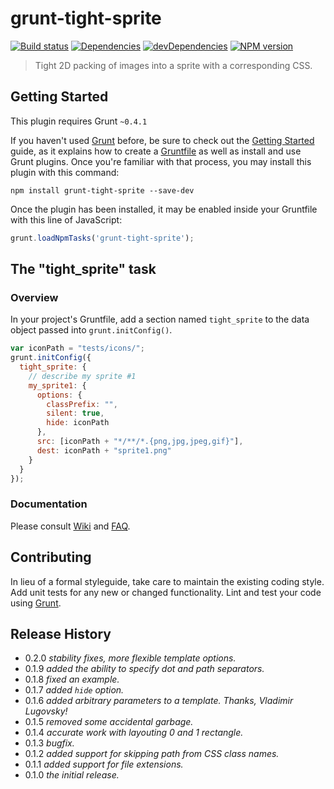 # grunt-tight-sprite

[![Build status][travis-image]][travis-url]
[![Dependencies][deps-image]][deps-url]
[![devDependencies][dev-deps-image]][dev-deps-url]
[![NPM version][npm-image]][npm-url]


> Tight 2D packing of images into a sprite with a corresponding CSS.

## Getting Started

This plugin requires Grunt `~0.4.1`

If you haven't used [Grunt](http://gruntjs.com/) before, be sure to check out the [Getting Started](http://gruntjs.com/getting-started) guide, as it explains how to create a [Gruntfile](http://gruntjs.com/sample-gruntfile) as well as install and use Grunt plugins. Once you're familiar with that process, you may install this plugin with this command:

```shell
npm install grunt-tight-sprite --save-dev
```

Once the plugin has been installed, it may be enabled inside your Gruntfile with this line of JavaScript:

```js
grunt.loadNpmTasks('grunt-tight-sprite');
```

## The "tight_sprite" task

### Overview

In your project's Gruntfile, add a section named `tight_sprite` to the data object passed into `grunt.initConfig()`.

```js
var iconPath = "tests/icons/";
grunt.initConfig({
  tight_sprite: {
    // describe my sprite #1
    my_sprite1: {
      options: {
        classPrefix: "",
        silent: true,
        hide: iconPath
      },
      src: [iconPath + "*/**/*.{png,jpg,jpeg,gif}"],
      dest: iconPath + "sprite1.png"
    }
  }
});
```

### Documentation

Please consult [Wiki](https://github.com/uhop/grunt-tight-sprite/wiki) and
[FAQ](https://github.com/uhop/grunt-tight-sprite/wiki/FAQ).

## Contributing
In lieu of a formal styleguide, take care to maintain the existing coding style. Add unit tests for any new or changed functionality. Lint and test your code using [Grunt](http://gruntjs.com/).

## Release History

- 0.2.0 *stability fixes, more flexible template options.*
- 0.1.9 *added the ability to specify dot and path separators.*
- 0.1.8 *fixed an example.*
- 0.1.7 *added `hide` option.*
- 0.1.6 *added arbitrary parameters to a template. Thanks, Vladimir Lugovsky!*
- 0.1.5 *removed some accidental garbage.*
- 0.1.4 *accurate work with layouting 0 and 1 rectangle.*
- 0.1.3 *bugfix.*
- 0.1.2 *added support for skipping path from CSS class names.*
- 0.1.1 *added support for file extensions.*
- 0.1.0 *the initial release.*

[npm-image]:      https://img.shields.io/npm/v/grunt-tight-sprite.svg
[npm-url]:        https://npmjs.org/package/grunt-tight-sprite
[deps-image]:     https://img.shields.io/david/uhop/grunt-tight-sprite.svg
[deps-url]:       https://david-dm.org/uhop/grunt-tight-sprite
[dev-deps-image]: https://img.shields.io/david/dev/uhop/grunt-tight-sprite.svg
[dev-deps-url]:   https://david-dm.org/uhop/grunt-tight-sprite#info=devDependencies
[travis-image]:   https://img.shields.io/travis/uhop/grunt-tight-sprite.svg
[travis-url]:     https://travis-ci.org/uhop/grunt-tight-sprite
